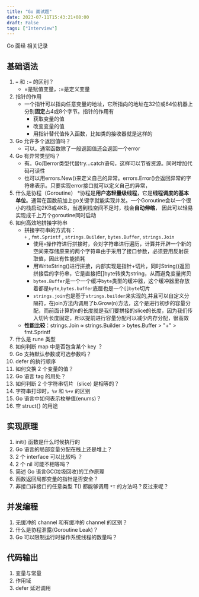 ```yaml
---
title: "Go 面试题"
date: 2023-07-11T15:43:21+08:00
draft: False
tags: ["Interview"]
---
```


Go 面经 相关记录

## 基础语法

1. `=` 和 `:=` 的区别？
   * =是赋值变量，:=是定义变量
2. 指针的作用
   * 一个指针可以指向任意变量的地址，它所指向的地址在32位或64位机器上分别**固定**占4或8个字节。指针的作用有
     * 获取变量的值
     * 改变变量的值
     * 用指针替代值传入函数，比如类的接收器就是这样的
3. Go 允许多个返回值吗？
   * 可以。通常函数除了一般返回值还会返回一个error
4. Go 有异常类型吗？
   * 有。Go用error类型代替try...catch语句，这样可以节省资源。同时增加代码可读性
   * 也可以用errors.New()来定义自己的异常。errors.Error()会返回异常的字符串表示。只要实现error接口就可以定义自己的异常，
5. 什么是协程（Goroutine）
   *协程是**用户态轻量级线程**，它是**线程调度的基本单位**。通常在函数前加上go关键字就能实现并发。一个Goroutine会以一个很小的栈启动2KB或4KB，当遇到栈空间不足时，栈会**自动伸缩**， 因此可以轻易实现成千上万个goroutine同时启动
6. 如何高效地拼接字符串
   * 拼接字符串的方式有：`+` , `fmt.Sprintf` , `strings.Builder`, `bytes.Buffer`, `strings.Join`
     * 使用`+`操作符进行拼接时，会对字符串进行遍历，计算并开辟一个新的空间来存储原来的两个字符串由于采用了接口参数，必须要用反射获取值，因此有性能损耗
     * 用WriteString()进行拼接，内部实现是指针+切片，同时String()返回拼接后的字符串，它是直接把[]byte转换为string，从而避免变量拷贝
     * `bytes.Buffer`是一个一个缓冲`byte`类型的缓冲器，这个缓冲器里存放着都是`byte`,`bytes.buffer`底层也是一个`[]byte`切片
     * `strings.join`也是基于`strings.builder`来实现的,并且可以自定义分隔符，在join方法内调用了b.Grow(n)方法，这个是进行初步的容量分配，而前面计算的n的长度就是我们要拼接的slice的长度，因为我们传入切片长度固定，所以提前进行容量分配可以减少内存分配，很高效
   * **性能比较**：strings.Join ≈ strings.Builder > bytes.Buffer > "+" > fmt.Sprintf
7. 什么是 rune 类型
8. 如何判断 map 中是否包含某个 key ？
9.  Go 支持默认参数或可选参数吗？
10. defer 的执行顺序
11. 如何交换 2 个变量的值？
12. Go 语言 tag 的用处？
13. 如何判断 2 个字符串切片（slice) 是相等的？
14. 字符串打印时，`%v` 和 `%+v` 的区别
15. Go 语言中如何表示枚举值(enums)？
16. 空 struct{} 的用途


## 实现原理

1. init() 函数是什么时候执行的
2. Go 语言的局部变量分配在栈上还是堆上？
3. 2 个 interface 可以比较吗 ？
4. 2 个 nil 可能不相等吗？
5. 简述 Go 语言GC(垃圾回收)的工作原理
6. 函数返回局部变量的指针是否安全？
7. 非接口非接口的任意类型 T() 都能够调用 `*T` 的方法吗？反过来呢？

## 并发编程

1. 无缓冲的 channel 和有缓冲的 channel 的区别？
2. 什么是协程泄露(Goroutine Leak)？
3. Go 可以限制运行时操作系统线程的数量吗？

## 代码输出

1. 变量与常量
2. 作用域
3. defer 延迟调用


